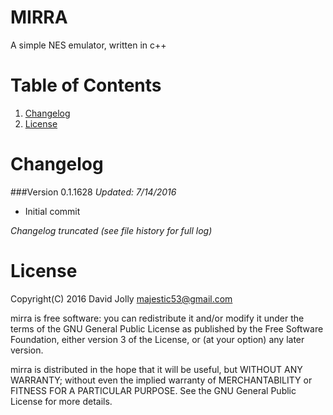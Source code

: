 MIRRA
=====

A simple NES emulator, written in c++

Table of Contents
=================

1. [Changelog](https://github.com/majestic53/mirra#changelog)
2. [License](https://github.com/majestic53/mirra#license)

Changelog
=========

###Version 0.1.1628
*Updated: 7/14/2016*

* Initial commit

*Changelog truncated (see file history for full log)*

License
=======

Copyright(C) 2016 David Jolly <majestic53@gmail.com>

mirra is free software: you can redistribute it and/or modify
it under the terms of the GNU General Public License as published by
the Free Software Foundation, either version 3 of the License, or
(at your option) any later version.

mirra is distributed in the hope that it will be useful,
but WITHOUT ANY WARRANTY; without even the implied warranty of
MERCHANTABILITY or FITNESS FOR A PARTICULAR PURPOSE.  See the
GNU General Public License for more details.
